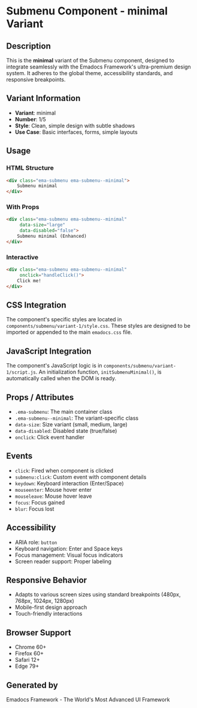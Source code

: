 # Submenu Component - minimal Variant

## Description
This is the **minimal** variant of the Submenu component, designed to integrate seamlessly with the Emadocs Framework's ultra-premium design system. It adheres to the global theme, accessibility standards, and responsive breakpoints.

## Variant Information
- **Variant**: minimal
- **Number**: 1/5
- **Style**: Clean, simple design with subtle shadows
- **Use Case**: Basic interfaces, forms, simple layouts

## Usage

### HTML Structure
```html
<div class="ema-submenu ema-submenu--minimal">
    Submenu minimal
</div>
```

### With Props
```html
<div class="ema-submenu ema-submenu--minimal" 
     data-size="large" 
     data-disabled="false">
    Submenu minimal (Enhanced)
</div>
```

### Interactive
```html
<div class="ema-submenu ema-submenu--minimal" 
     onclick="handleClick()">
    Click me!
</div>
```

## CSS Integration
The component's specific styles are located in `components/submenu/variant-1/style.css`. These styles are designed to be imported or appended to the main `emadocs.css` file.

## JavaScript Integration
The component's JavaScript logic is in `components/submenu/variant-1/script.js`. An initialization function, `initSubmenuMinimal()`, is automatically called when the DOM is ready.

## Props / Attributes
- `.ema-submenu`: The main container class
- `.ema-submenu--minimal`: The variant-specific class
- `data-size`: Size variant (small, medium, large)
- `data-disabled`: Disabled state (true/false)
- `onclick`: Click event handler

## Events
- `click`: Fired when component is clicked
- `submenu:click`: Custom event with component details
- `keydown`: Keyboard interaction (Enter/Space)
- `mouseenter`: Mouse hover enter
- `mouseleave`: Mouse hover leave
- `focus`: Focus gained
- `blur`: Focus lost

## Accessibility
- ARIA role: `button`
- Keyboard navigation: Enter and Space keys
- Focus management: Visual focus indicators
- Screen reader support: Proper labeling

## Responsive Behavior
- Adapts to various screen sizes using standard breakpoints (480px, 768px, 1024px, 1280px)
- Mobile-first design approach
- Touch-friendly interactions

## Browser Support
- Chrome 60+
- Firefox 60+
- Safari 12+
- Edge 79+

## Generated by
Emadocs Framework - The World's Most Advanced UI Framework
